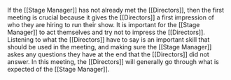 If the [[Stage Manager]] has not already met the [[Directors]], then the first meeting is crucial because it gives the [[Directors]] a first impression of who they are hiring to run their show. It is important for the [[Stage Manager]] to act themselves and try not to impress the [[Directors]]. Listening to what the [[Directors]] have to say is an important skill that should be used in the meeting, and making sure the [[Stage Manager]] askes any questions they have at the end that the [[Directors]] did not answer. In this meeting, the [[Directors]] will generally go through what is expected of the [[Stage Manager]]. 